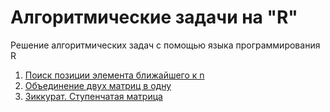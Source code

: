 # Алгоритмические задачи на "R"
Решение алгоритмических задач с помощью языка программирования R
1. [Поиск позиции элемента ближайшего к n](https://github.com/Bazilit/R_algoritms/blob/main/Поиск%20позиции%20элемента%20ближайшего%20к%20n)
2. [Объединение двух матриц в одну](https://github.com/Bazilit/R_algoritms/blob/main/Объединение%20матриц)
3. [Зиккурат. Ступенчатая матрица](https://github.com/Bazilit/R_algoritms/blob/main/Зиккурат.%20Ступенчатая%20матрица)
